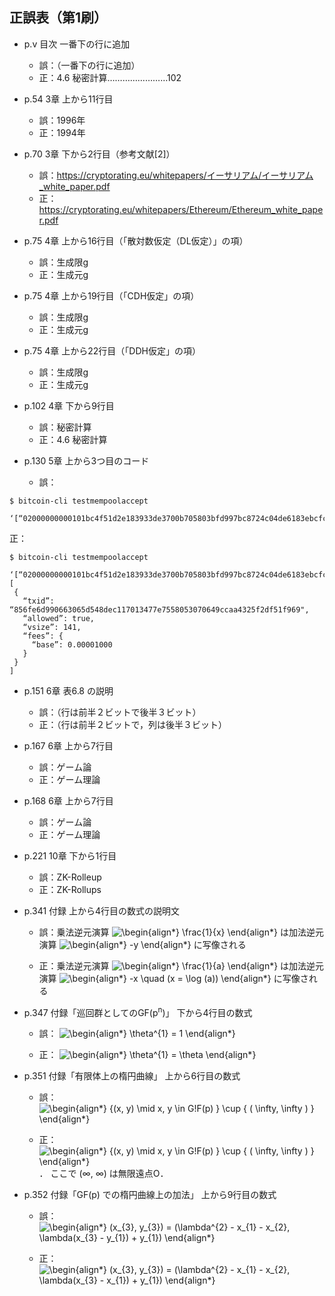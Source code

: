 ## 正誤表（第1刷）

- p.v 目次 一番下の行に追加
    - 誤：（一番下の行に追加）
    - 正：4.6 秘密計算……………………102

- p.54 3章 上から11行目
    - 誤：1996年
    - 正：1994年

- p.70 3章 下から2行目（参考文献[2]）
    - 誤：https://cryptorating.eu/whitepapers/イーサリアム/イーサリアム_white_paper.pdf
    - 正：https://cryptorating.eu/whitepapers/Ethereum/Ethereum_white_paper.pdf

- p.75 4章 上から16行目（「散対数仮定（DL仮定）」の項）
    - 誤：生成限g
    - 正：生成元g

- p.75 4章 上から19行目（「CDH仮定」の項）
    - 誤：生成限g
    - 正：生成元g

- p.75 4章 上から22行目（「DDH仮定」の項）
    - 誤：生成限g
    - 正：生成元g

- p.102 4章 下から9行目
    - 誤：秘密計算
    - 正：4.6 秘密計算

- p.130 5章 上から3つ目のコード
    - 誤：
```
$ bitcoin-cli testmempoolaccept

‘[“02000000000101bc4f51d2e183933de3700b705803bfd997bc8724c04de6183ebcfccf7ba73dfd0100000000ffffffff0240420f00000000001600146fb60ab91b28a7694f9d84fbbe03e4675e83b063583e0f00000000001600142ecec71383a8b205357ecacadf06c12634d320140247304402203b3903282e6f5aa84b81aa90744baddadb8ae7b78c8a4a353982cdc9b007f3d802204d4780ea05c4cbd02aff75dfca82982aae5bb65318685d5c523e37beeb26610d0121023fc25fd67f73d8fd6d720e45b1ebf5d9b1788f253877166a45efb386bf15b2f600000000”]’
```

   正：

```
$ bitcoin-cli testmempoolaccept

‘[“02000000000101bc4f51d2e183933de3700b705803bfd997bc8724c04de6183ebcfccf7ba73dfd0100000000ffffffff0240420f00000000001600146fb60ab91b28a7694f9d84fbbe03e4675e83b063583e0f00000000001600142ecec71383a8b205357ecacadf06c12634d320140247304402203b3903282e6f5aa84b81aa90744baddadb8ae7b78c8a4a353982cdc9b007f3d802204d4780ea05c4cbd02aff75dfca82982aae5bb65318685d5c523e37beeb26610d0121023fc25fd67f73d8fd6d720e45b1ebf5d9b1788f253877166a45efb386bf15b2f600000000"]’
[
 {
   “txid”: “856fe6d990663065d548dec117013477e7558053070649ccaa4325f2df51f969",
   “allowed”: true,
   “vsize”: 141,
   “fees”: {
     “base”: 0.00001000
   }
 }
]
```

- p.151 6章 表6.8 の説明
    - 誤：（行は前半２ビットで後半３ビット）
    - 正：（行は前半２ビットで，列は後半３ビット）

- p.167 6章 上から7行目
    - 誤：ゲーム論
    - 正：ゲーム理論

- p.168 6章 上から7行目
    - 誤：ゲーム論
    - 正：ゲーム理論

- p.221 10章 下から1行目
    - 誤：ZK-Rolleup
    - 正：ZK-Rollups

- p.341 付録 上から4行目の数式の説明文
    - 誤：乗法逆元演算
![\begin{align*}
\frac{1}{x}
\end{align*}
](https://render.githubusercontent.com/render/math?math=%5Cdisplaystyle+%5Cbegin%7Balign%2A%7D%0A%5Cfrac%7B1%7D%7Bx%7D%0A%5Cend%7Balign%2A%7D%0A)
は加法逆元演算 
 ![\begin{align*}
-y
\end{align*}
](https://render.githubusercontent.com/render/math?math=%5Cdisplaystyle+%5Cbegin%7Balign%2A%7D%0A-y%0A%5Cend%7Balign%2A%7D%0A)
に写像される

    - 正：乗法逆元演算
![\begin{align*}
\frac{1}{a}
\end{align*}
](https://render.githubusercontent.com/render/math?math=%5Cdisplaystyle+%5Cbegin%7Balign%2A%7D%0A%5Cfrac%7B1%7D%7Ba%7D%0A%5Cend%7Balign%2A%7D%0A)
は加法逆元演算
![\begin{align*}
-x \quad (x = \log (a))
\end{align*}
](https://render.githubusercontent.com/render/math?math=%5Cdisplaystyle+%5Cbegin%7Balign%2A%7D%0A-x+%5Cquad+%28x+%3D+%5Clog+%28a%29%29%0A%5Cend%7Balign%2A%7D%0A)
に写像される

- p.347 付録「巡回群としてのGF(p<sup>n</sup>)」 下から4行目の数式
  - 誤：
![\begin{align*}
\theta^{1} = 1
\end{align*}
](https://render.githubusercontent.com/render/math?math=%5Cdisplaystyle+%5Cbegin%7Balign%2A%7D%0A%5Ctheta%5E%7B1%7D+%3D+1%0A%5Cend%7Balign%2A%7D%0A)

  - 正：
![\begin{align*}
\theta^{1} = \theta
\end{align*}
](https://render.githubusercontent.com/render/math?math=%5Cdisplaystyle+%5Cbegin%7Balign%2A%7D%0A%5Ctheta%5E%7B1%7D+%3D+%5Ctheta%0A%5Cend%7Balign%2A%7D%0A)

- p.351 付録「有限体上の楕円曲線」 上から6行目の数式
  - 誤：
![\begin{align*}
\{(x, y) \mid x, y \in G\!F(p) \} \cup \{ ( \infty, \infty ) \}
\end{align*}
](https://render.githubusercontent.com/render/math?math=%5Cdisplaystyle+%5Cbegin%7Balign%2A%7D%0A%5C%7B%28x%2C+y%29+%5Cmid+x%2C+y+%5Cin+G%5C%21F%28p%29+%5C%7D+%5Ccup+%5C%7B+%28+%5Cinfty%2C+%5Cinfty+%29+%5C%7D%0A%5Cend%7Balign%2A%7D%0A)

  - 正：
![\begin{align*}
\{(x, y) \mid x, y \in G\!F(p) \} \cup \{ ( \infty, \infty ) \}
\end{align*}
](https://render.githubusercontent.com/render/math?math=%5Cdisplaystyle+%5Cbegin%7Balign%2A%7D%0A%5C%7B%28x%2C+y%29+%5Cmid+x%2C+y+%5Cin+G%5C%21F%28p%29+%5C%7D+%5Ccup+%5C%7B+%28+%5Cinfty%2C+%5Cinfty+%29+%5C%7D%0A%5Cend%7Balign%2A%7D%0A)
． ここで (∞, ∞) は無限遠点O．

- p.352 付録「GF(p) での楕円曲線上の加法」 上から9行目の数式
  - 誤：
![\begin{align*}
(x_{3}, y_{3}) = (\lambda^{2} - x_{1} - x_{2}, \lambda(x_{3} - y_{1}) + y_{1})
\end{align*}
](https://render.githubusercontent.com/render/math?math=%5Cdisplaystyle+%5Cbegin%7Balign%2A%7D%0A%28x_%7B3%7D%2C+y_%7B3%7D%29+%3D+%28%5Clambda%5E%7B2%7D+-+x_%7B1%7D+-+x_%7B2%7D%2C+%5Clambda%28x_%7B3%7D+-+y_%7B1%7D%29+%2B+y_%7B1%7D%29%0A%5Cend%7Balign%2A%7D%0A)

  - 正：
![\begin{align*}
(x_{3}, y_{3}) = (\lambda^{2} - x_{1} - x_{2}, \lambda(x_{3} - x_{1}) + y_{1})
\end{align*}
](https://render.githubusercontent.com/render/math?math=%5Cdisplaystyle+%5Cbegin%7Balign%2A%7D%0A%28x_%7B3%7D%2C+y_%7B3%7D%29+%3D+%28%5Clambda%5E%7B2%7D+-+x_%7B1%7D+-+x_%7B2%7D%2C+%5Clambda%28x_%7B3%7D+-+x_%7B1%7D%29+%2B+y_%7B1%7D%29%0A%5Cend%7Balign%2A%7D%0A)

<!--
数式画像を生成するにあたり，以下サイトを使いました．
https://tex-image-link-generator.herokuapp.com/
-->
